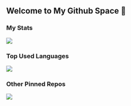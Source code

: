 ## Welcome to My Github Space 👋

### My Stats

![](https://github-readme-stats.vercel.app/api?username=highestop&show_icons=true&bg_color=30,e96443,904e95&title_color=fff&text_color=fff)

### Top Used Languages

![](https://github-readme-stats.vercel.app/api/top-langs/?username=highestop&layout=compact)

### Other Pinned Repos

![](https://github-readme-stats.vercel.app/api/pin?username=daily-reading&repo=daily-reading)
